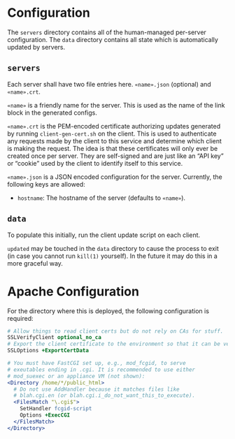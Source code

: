 # Configuration

The `servers` directory contains all of the human-managed per-server
configuration. The `data` directory contains all state which is
automatically updated by servers.

## `servers`

Each server shall have two file entries here. `«name».json` (optional)
and `«name».crt`.

`«name»` is a friendly name for the server. This is used as the name
of the link block in the generated configs.

`«name».crt` is the PEM-encoded certificate authorizing updates
generated by running `client-gen-cert.sh` on the client. This is used
to authenticate any requests made by the client to this service and
determine which client is making the request. The idea is that these
certificates will only ever be created once per server. They are
self-signed and are just like an “API key” or “cookie” used by the
client to identify itself to this service.

`«name».json` is a JSON encoded configuration for the
server. Currently, the following keys are allowed:

* `hostname`: The hostname of the server (defaults to `«name»`).

## `data`

To populate this initially, run the client update script on each
client.

`updated` may be touched in the `data` directory to cause the process
to exit (in case you cannot run `kill(1)` yourself). In the future it
may do this in a more graceful way.

# Apache Configuration

For the directory where this is deployed, the following configuration
is required:

```apache
# Allow things to read client certs but do not rely on CAs for stuff.
SSLVerifyClient optional_no_ca
# Export the client certificate to the environment so that it can be verified by the CGI scripts.
SSLOptions +ExportCertData

# You must have FastCGI set up, e.g., mod_fcgid, to serve
# exeutables ending in .cgi. It is recommended to use either
# mod_suexec or an appliance VM (not shown):
<Directory /home/*/public_html>
  # Do not use AddHandler because it matches files like
  # blah.cgi.en (or blah.cgi.i_do_not_want_this_to_execute).
  <FilesMatch "\.cgi$">
    SetHandler fcgid-script
    Options +ExecCGI
  </FilesMatch>
</Directory>
```
